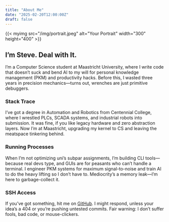 ```yaml
---
title: "About Me"
date: "2025-02-20T12:00:00Z"
draft: false
---
```


{{< myimg src="/img/portrait.jpeg" alt="Your Portrait" width="300" height="400" >}}

## I’m Steve. Deal with It.

I’m a Computer Science student at Maastricht University, where I write code that doesn’t suck and bend AI to my will for personal knowledge management (PKM) and productivity hacks. Before this, I wasted three years in precision mechanics—turns out, wrenches are just primitive debuggers.

### Stack Trace

I’ve got a degree in Automation and Robotics from Centennial College, where I wrestled PLCs, SCADA systems, and industrial robots into submission. It was fine, if you like legacy hardware and zero abstraction layers. Now I’m at Maastricht, upgrading my kernel to CS and leaving the meatspace tinkering behind.

### Running Processes

When I’m not optimizing uni’s subpar assignments, I’m building CLI tools—because real devs type, and GUIs are for peasants who can’t handle a terminal. I engineer PKM systems for maximum signal-to-noise and train AI to do the heavy lifting so I don’t have to. Mediocrity’s a memory leak—I’m here to garbage-collect it. 

### SSH Access

If you’ve got something, hit me on [GitHub](https://github.com/huypham37?tab=overview&from=2025-02-01&to=2025-02-27). I might respond, unless your idea’s a 404 or you’re pushing untested commits. Fair warning: I don’t suffer fools, bad code, or mouse-clickers.
